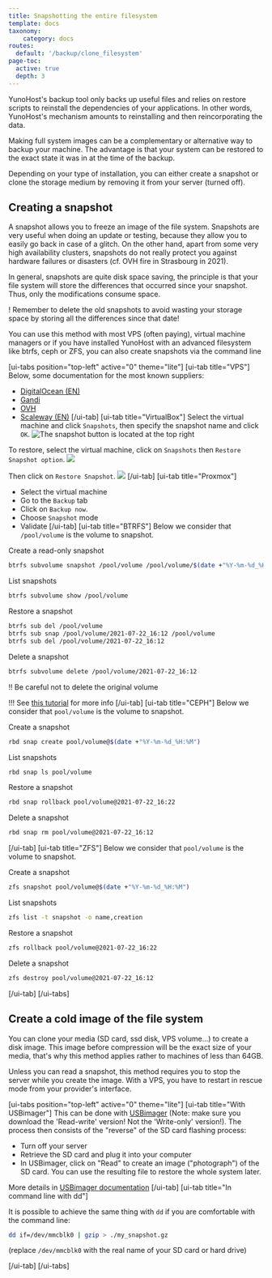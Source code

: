 ```yaml
---
title: Snapshotting the entire filesystem
template: docs
taxonomy:
    category: docs
routes:
  default: '/backup/clone_filesystem'
page-toc:
  active: true
  depth: 3
---
```


YunoHost's backup tool only backs up useful files and relies on restore scripts to reinstall the dependencies of your applications. In other words, YunoHost's mechanism amounts to reinstalling and then reincorporating the data.

Making full system images can be a complementary or alternative way to backup your machine. The advantage is that your system can be restored to the exact state it was in at the time of the backup.

Depending on your type of installation, you can either create a snapshot or clone the storage medium by removing it from your server (turned off).

## Creating a snapshot

A snapshot allows you to freeze an image of the file system. Snapshots are very useful when doing an update or testing, because they allow you to easily go back in case of a glitch. On the other hand, apart from some very high availability clusters, snapshots do not really protect you against hardware failures or disasters (cf. OVH fire in Strasbourg in 2021).

In general, snapshots are quite disk space saving, the principle is that your file system will store the differences that occurred since your snapshot. Thus, only the modifications consume space.

! Remember to delete the old snapshots to avoid wasting your storage space by storing all the differences since that date!

You can use this method with most VPS (often paying), virtual machine managers or if you have installed YunoHost with an advanced filesystem like btrfs, ceph or ZFS, you can also create snapshots via the command line

[ui-tabs position="top-left" active="0" theme="lite"]
[ui-tab title="VPS"]
Below, some documentation for the most known suppliers:

- [DigitalOcean (EN)](https://docs.digitalocean.com/products/images/snapshots/)
- [Gandi](https://docs.gandi.net/fr/simple_hosting/operations_courantes/snapshots.html)
- [OVH](https://docs.ovh.com/fr/vps/snapshot-vps/)
- [Scaleway (EN)](https://www.scaleway.com/en/docs/backup-your-data-with-snapshots/)
[/ui-tab]
[ui-tab title="VirtualBox"]
Select the virtual machine and click `Snapshots`, then specify the snapshot name and click `OK`.
![The snapshot button is located at the top right](image://virtualbox-snapshot2.webp)

To restore, select the virtual machine, click on `Snapshots` then `Restore Snapshot option`.
![](image://virtualbox-snapshot3.webp)

Then click on `Restore Snapshot`.
![](image://virtualbox-snapshot4.webp)
[/ui-tab]
[ui-tab title="Proxmox"]

- Select the virtual machine
- Go to the `Backup` tab
- Click on `Backup now`.
- Choose `Snapshot` mode
- Validate
[/ui-tab]
[ui-tab title="BTRFS"]
Below we consider that `/pool/volume` is the volume to snapshot.

Create a read-only snapshot

```bash
btrfs subvolume snapshot /pool/volume /pool/volume/$(date +"%Y-%m-%d_%H:%M")
```

List snapshots

```bash
btrfs subvolume show /pool/volume
```

Restore a snapshot

```bash
btrfs sub del /pool/volume
btrfs sub snap /pool/volume/2021-07-22_16:12 /pool/volume
btrfs sub del /pool/volume/2021-07-22_16:12
```

Delete a snapshot

```bash
btrfs subvolume delete /pool/volume/2021-07-22_16:12
```

!! Be careful not to delete the original volume

!!! See [this tutorial](https://www.linux.com/training-tutorials/how-create-and-manage-btrfs-snapshots-and-rollbacks-linux-part-2/) for more info
[/ui-tab]
[ui-tab title="CEPH"]
Below we consider that `pool/volume` is the volume to snapshot.

Create a snapshot

```bash
rbd snap create pool/volume@$(date +"%Y-%m-%d_%H:%M")
```

List snapshots

```bash
rbd snap ls pool/volume
```

Restore a snapshot

```bash
rbd snap rollback pool/volume@2021-07-22_16:22
```

Delete a snapshot

```bash
rbd snap rm pool/volume@2021-07-22_16:12
```

[/ui-tab]
[ui-tab title="ZFS"]
Below we consider that `pool/volume` is the volume to snapshot.

Create a snapshot

```bash
zfs snapshot pool/volume@$(date +"%Y-%m-%d_%H:%M")
```

List snapshots

```bash
zfs list -t snapshot -o name,creation
```

Restore a snapshot

```bash
zfs rollback pool/volume@2021-07-22_16:22
```

Delete a snapshot

```bash
zfs destroy pool/volume@2021-07-22_16:12
```

[/ui-tab]
[/ui-tabs]

## Create a cold image of the file system

You can clone your media (SD card, ssd disk, VPS volume...) to create a disk image. This image before compression will be the exact size of your media, that's why this method applies rather to machines of less than 64GB.

Unless you can read a snapshot, this method requires you to stop the server while you create the image. With a VPS, you have to restart in rescue mode from your provider's interface.

[ui-tabs position="top-left" active="0" theme="lite"]
[ui-tab title="With USBimager"]
This can be done with [USBimager](https://bztsrc.gitlab.io/usbimager/) (Note: make sure you download the 'Read-write' version! Not the 'Write-only' version!). The process then consists of the "reverse" of the SD card flashing process:

- Turn off your server
- Retrieve the SD card and plug it into your computer
- In USBimager, click on "Read" to create an image ("photograph") of the SD card. You can use the resulting file to restore the whole system later.

More details in [USBimager documentation](https://gitlab.com/bztsrc/usbimager/#creating-backup-image-file-from-device)
[/ui-tab]
[ui-tab title="In command line with dd"]

It is possible to achieve the same thing with `dd` if you are comfortable with the command line:

```bash
dd if=/dev/mmcblk0 | gzip > ./my_snapshot.gz
```

(replace `/dev/mmcblk0` with the real name of your SD card or hard drive)

[/ui-tab]
[/ui-tabs]

